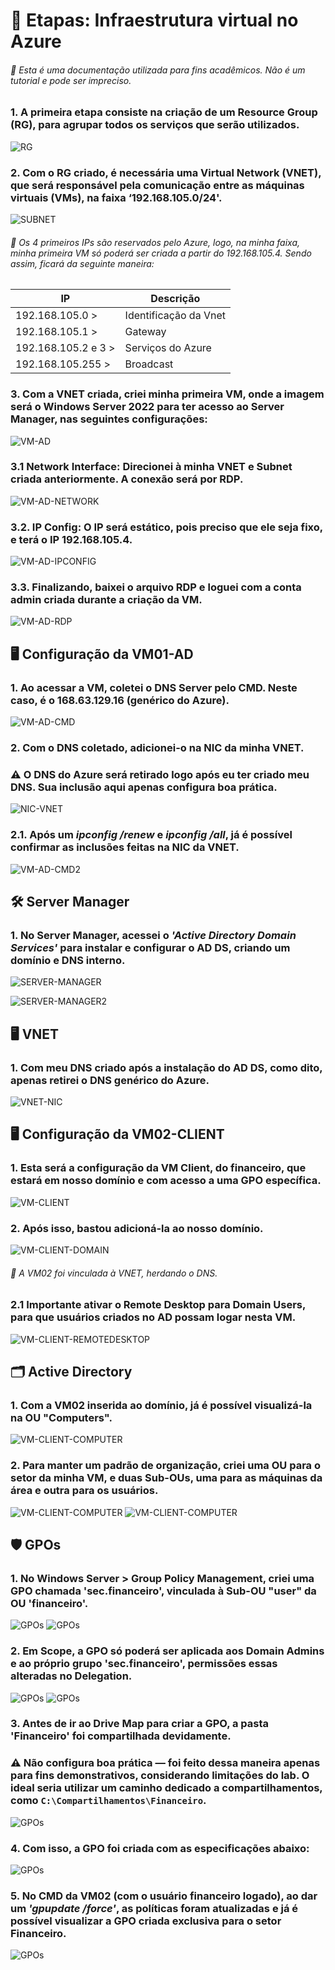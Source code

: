 # 📜 Etapas: Infraestrutura virtual no Azure

###### 🔺 _Esta é uma documentação utilizada para fins acadêmicos. Não é um tutorial e pode ser impreciso._

### 1. A primeira etapa consiste na criação de um Resource Group (RG), para agrupar todos os serviços que serão utilizados.

![RG](imagens/resourcegroup.png)

### 2. Com o RG criado, é necessária uma Virtual Network (VNET), que será responsável pela comunicação entre as máquinas virtuais (VMs), na faixa ‘192.168.105.0/24'.

![SUBNET](imagens/vm-ad01-ipnet.png)

###### 🔺 Os 4 primeiros IPs são reservados pelo Azure, logo, na minha faixa, minha primeira VM só poderá ser criada a partir do 192.168.105.4. Sendo assim, ficará da seguinte maneira:

| IP                  | Descrição             |
| ------------------- | --------------------- |
| 192.168.105.0 >     | Identificação da Vnet |
| 192.168.105.1 >     | Gateway               |
| 192.168.105.2 e 3 > | Serviços do Azure     |
| 192.168.105.255 >   | Broadcast             |

### 3. Com a VNET criada, criei minha primeira VM, onde a imagem será o Windows Server 2022 para ter acesso ao Server Manager, nas seguintes configurações:

![VM-AD](imagens/vm-ad01.png)

### 3.1 <b>Network Interface:</b> Direcionei à minha VNET e Subnet criada anteriormente. A conexão será por RDP.

![VM-AD-NETWORK](imagens/vm-ad01-network.png)

### 3.2. <b>IP Config:</b> O IP será estático, pois preciso que ele seja fixo, e terá o IP 192.168.105.4.

![VM-AD-IPCONFIG](imagens/vm-ad01-ipconfig.png)

### 3.3. Finalizando, baixei o arquivo RDP e loguei com a conta admin criada durante a criação da VM.

![VM-AD-RDP](imagens/vm-ad01-rdp.png)

## 🖥️ Configuração da VM01-AD

### 1. Ao acessar a VM, coletei o DNS Server pelo CMD. Neste caso, é o 168.63.129.16 (genérico do Azure).

![VM-AD-CMD](imagens/vm-ad01-cmd.png)

### 2. Com o DNS coletado, adicionei-o na NIC da minha VNET.

### ⚠️ O DNS do Azure será retirado logo após eu ter criado meu DNS. Sua inclusão aqui apenas configura boa prática.

![NIC-VNET](imagens/NIC.png)

### 2.1. Após um _ipconfig /renew_ e _ipconfig /all_, já é possível confirmar as inclusões feitas na NIC da VNET.

![VM-AD-CMD2](imagens/vm-ad01-cmd2.png)

## 🛠️ Server Manager

### 1. No Server Manager, acessei o _'Active Directory Domain Services'_ para instalar e configurar o AD DS, criando um domínio e DNS interno.

![SERVER-MANAGER](imagens/server-manager.png)

![SERVER-MANAGER2](imagens/server-manager2.png)

## 🖥️ VNET

### 1. Com meu DNS criado após a instalação do AD DS, como dito, apenas retirei o DNS genérico do Azure.

![VNET-NIC](imagens/vnet-nic.png)

## 🖥️ Configuração da VM02-CLIENT

### 1. Esta será a configuração da VM Client, do financeiro, que estará em nosso domínio e com acesso a uma GPO específica.

![VM-CLIENT](imagens/vm-client.png)

### 2. Após isso, bastou adicioná-la ao nosso domínio.

![VM-CLIENT-DOMAIN](imagens/vm-client-domain.png)

###### 🔺 A VM02 foi vinculada à VNET, herdando o DNS.

### 2.1 Importante ativar o Remote Desktop para Domain Users, para que usuários criados no AD possam logar nesta VM.

![VM-CLIENT-REMOTEDESKTOP](imagens/vm-client-remotedesktop.png)

## 🗂️ Active Directory

### 1. Com a VM02 inserida ao domínio, já é possível visualizá-la na OU "Computers".

![VM-CLIENT-COMPUTER](imagens/ad-computers.png)

### 2. Para manter um padrão de organização, criei uma OU para o setor da minha VM, e duas Sub-OUs, uma para as máquinas da área e outra para os usuários.

![VM-CLIENT-COMPUTER](imagens/ad-financeiro-user.png)
![VM-CLIENT-COMPUTER](imagens/ad-financeiro.png)

## 🛡️ GPOs

### 1. No Windows Server > Group Policy Management, criei uma GPO chamada 'sec.financeiro', vinculada à Sub-OU "user" da OU 'financeiro'.

![GPOs](imagens/gpos.png)
![GPOs](imagens/gpos2.png)

### 2. Em Scope, a GPO só poderá ser aplicada aos Domain Admins e ao próprio grupo 'sec.financeiro', permissões essas alteradas no Delegation.

![GPOs](imagens/gpo-scope.png)
![GPOs](imagens/gpo-delegation.png)

### 3. Antes de ir ao Drive Map para criar a GPO, a pasta 'Financeiro' foi compartilhada devidamente.

### ⚠️ Não configura boa prática — foi feito dessa maneira apenas para fins demonstrativos, considerando limitações do lab. O ideal seria utilizar um caminho dedicado a compartilhamentos, como `C:\Compartilhamentos\Financeiro`.

![GPOs](imagens/file-financeiro.png)

### 4. Com isso, a GPO foi criada com as especificações abaixo:

![GPOs](imagens/drivemap-creating.png)

### 5. No CMD da VM02 (com o usuário financeiro logado), ao dar um _'gpupdate /force'_, as políticas foram atualizadas e já é possível visualizar a GPO criada exclusiva para o setor Financeiro.

![GPOs](imagens/gpos3.png)
